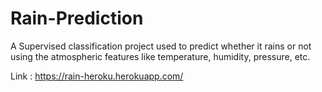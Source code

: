 # Rain-Prediction
A Supervised classification project used to predict whether it rains or not using the atmospheric features like temperature, humidity, pressure, etc.


Link : https://rain-heroku.herokuapp.com/
